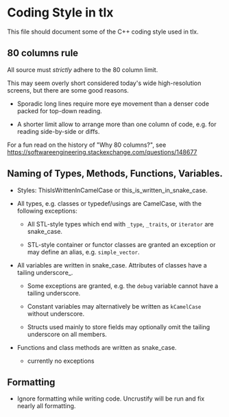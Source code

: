 # Coding Style in tlx

This file should document some of the C++ coding style used in tlx.

## 80 columns rule

All source must _strictly_ adhere to the 80 column limit.

This may seem overly short considered today's wide high-resolution screens, but there are some good reasons.

- Sporadic long lines require more eye movement than a denser code packed for top-down reading.

- A shorter limit allow to arrange more than one column of code, e.g. for reading side-by-side or diffs.

For a fun read on the history of "Why 80 columns?", see
<https://softwareengineering.stackexchange.com/questions/148677>

## Naming of Types, Methods, Functions, Variables.

- Styles: ThisIsWrittenInCamelCase or this_is_written_in_snake_case.

- All types, e.g. classes or typedef/usings are CamelCase, with the following exceptions:

  - All STL-style types which end with `_type`, `_traits`, or `iterator` are snake_case.
  
  - STL-style container or functor classes are granted an exception or may define an alias, e.g. `simple_vector`.
    
- All variables are written in snake_case. Attributes of classes have a tailing underscore_.

  - Some exceptions are granted, e.g. the `debug` variable cannot have a tailing underscore.

  - Constant variables may alternatively be written as `kCamelCase` without underscore.
  
  - Structs used mainly to store fields may optionally omit the tailing underscore on all members.
  
- Functions and class methods are written as snake_case.

  - currently no exceptions

## Formatting

- Ignore formatting while writing code. Uncrustify will be run and fix nearly all formatting.
